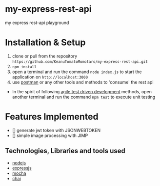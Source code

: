 # my-express-rest-api
my express rest-api playground

# Installation & Setup
1. clone or pull from the repository `https://github.com/KeanuTomatoMomotaro/my-express-rest-api.git`
2. `npm install`
3. open a terminal and run the command `node index.js` to start the application on `http://localhost:3000`
4. use [postman](https://www.getpostman.com/) or any other tools and methods to 'consume' the rest api

- In the spirit of following [agile test driven development](http://agiledata.org/essays/tdd.html) methods, open another terminal and run the command `npm test` to execute unit testing


# Features Implemented
- [] generate jwt token with JSONWEBTOKEN
- [] simple image processing with JIMP

## Technologies, Libraries and tools used
- [nodejs](https://nodejs.org/)
- [expressjs](https://expressjs.com/)
- [mocha](https://mochajs.org/)
- [chai](www.chaijs.com)
